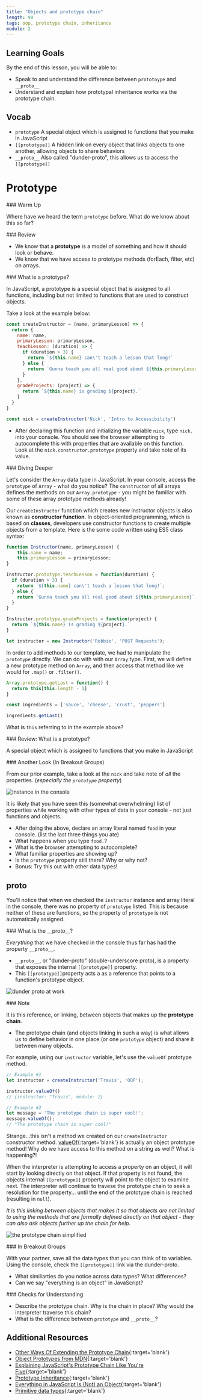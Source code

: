 ```yaml
---
title: "Objects and prototype chain"
length: 90
tags: oop, prototype chain, inheritance
module: 2
---
```


## Learning Goals

By the end of this lesson, you will be able to:

* Speak to and understand the difference between `prototoype` and `__proto__`
* Understand and explain how prototypal inheritance works via the prototype chain.

## Vocab

* `prototype` A special object which is assigned to functions that you make in JavaScript  
* `[[prototype]]` A hidden link on every object that links objects to one another, allowing objects to share behaviors    
* `__proto__` Also called "dunder-proto", this allows us to access the `[[prototype]]` 


# Prototype

<section class="call-to-action">
### Warm Up

Where have we heard the term `prototype` before.  What do we know about this so far?
</section>

<section class="answer">
### Review 

* We know that a **prototype** is a model of something and how it should look or behave.
* We know that we have access to prototype methods (forEach, filter, etc) on arrays. 

</section>

<section class="call-to-action">
### What is a prototype?

In JavaScript, a prototype is a special object that is assigned to all functions, including but not limited to functions that are used to construct objects. 

Take a look at the example below:

```js
const createInstructor = (name, primaryLesson) => {
  return {
    name: name,
    primaryLesson: primaryLesson,
    teachLesson: (duration) => {
      if (duration > 3) {
        return `${this.name} can\'t teach a lesson that long!`
      } else {
        return `Gunna teach you all real good about ${this.primaryLesson}`
      }
    },
    gradeProjects: (project) => {
      return `${this.name} is grading ${project}.`
    } 
  }
}

const nick = createInstructor('Nick', 'Intro to Accessibility')
```

* After declaring this function and initializing the variable `nick`, type `nick.` into your console. You should see the browser attempting to autocomplete this with properties that are available on this function.  Look at the `nick.constructor.prototype` property and take note of its value.
</section>

<section class="answer">
### Diving Deeper  

Let's consider the `Array` data type in JavaScript. In your console, access the `prototype` of `Array` - what do you notice? The `constructor` of all arrays defines the methods on our `Array.prototype` - you might be familiar with some of these array prototype methods already!

<!-- By accessing the `prototype` of our instructor's `constructor` - we can see that it points to an object that has three methods: `constructor`, `teachLesson`, and `gradeProject`.  Our `prototype` is a property on the function that points back to our instructor's `constructor`. -->

Our `createInstructor` function which creates new instructor objects is also known as **constructor function**.  In object-oriented programming, which is based on **classes**, developers use constructor functions to create multiple objects from a template.  Here is the some code written using ES5 class syntax:

```js
function Instructor(name, primaryLesson) {
    this.name = name;
    this.primaryLesson = primaryLesson;
}

Instructor.prototype.teachLesson = function(duration) {
  if (duration > 3) {
    return `${this.name} can\'t teach a lesson that long!`;
  } else {
    return `Gunna teach you all real good about ${this.primaryLesson}`;
  } 
}

Instructor.prototype.gradeProjects = function(project) {
  return `${this.name} is grading ${project}.` 
}

let instructor = new Instructor('Robbie', 'POST Requests');
```

In order to add methods to our template, we had to manipulate the `prototype` directly. We can do with with our `Array` type. First, we will define a new prototype method on `Array`, and then access that method like we would for `.map()` or `.filter()`.

```js
Array.prototype.getLast = function() {
  return this[this.length - 1]
}

const ingredients = ['sauce', 'cheese', 'crust', 'peppers']

ingredients.getLast()
```

What is `this` referring to in the example above?
</section>

<section class="checks-for-understanding">
### Review: What is a prototype?

A special object which is assigned to functions that you make in JavaScript
</section>

<section class="call-to-action">
### Another Look (In Breakout Groups)

From our prior example, take a look at the `nick` and take note of *all* the properties. (*especially the `prototype` property*)

![instance in the console](/assets/images/lessons/oop/instance-2.png)

It is likely that you have seen this (somewhat overwhelming) list of properties while working with other types of data in your console - not just functions and objects.

* After doing the above, declare an array literal named `food` in your console.  (list the last three things you ate)
* What happens when you type `food.`?  
* What is the browser attempting to autocomplete?
* What familiar properties are showing up?  
* Is the `prototype` property still there? Why or why not?
* Bonus: Try this out with other data types! 
</section>

## __proto__

You'll notice that when we checked the `instructor` instance and array literal in the console, there was no property of `prototype` listed. This is because neither of these are functions, so the property of `prototype` is not automatically assigned. 

<section class="answer">
### What is the __proto__?

_Everything_ that we have checked in the console thus far has had the property `__proto__`.

* `__proto__`, or "dunder-proto" (double-underscore proto), is a property that exposes the internal `[[prototype]]` property. 
* This `[[prototype]]`property acts a as a reference that points to a function's prototype object. 
</section>

![dunder proto at work](/assets/images/lessons/oop/prototype-chain-FP.png)

<section class="note">
### Note

It is this reference, or linking, between objects that makes up the **prototype chain**. 
* The prototype chain (and objects linking in such a way) is what allows us to define behavior in one place (or one `prototype` object) and share it between many objects. 

For example, using our `instructor` variable, let's use the `valueOf` prototype method.

```js
// Example #1
let instructor = createInstructor('Travis', 'OOP');

instructor.valueOf()
// {instructor: "Travis", module: 2}

// Example #2
let message = 'The prototype chain is super cool!';
message.valueOf();
// "The prototype chain is super cool!"
```

Strange...this isn't a method we created on our `createInstructor` constructor method.  [valueOf](https://developer.mozilla.org/en-US/docs/Web/JavaScript/Reference/Global_Objects/Object/valueOf){:target='blank'} is actually an object prototype method!  Why do we have access to this method on a string as well? What is happening?!

When the interpreter is attempting to access a property on an object, it will start by looking directly on that object. If that property is not found, the objects internal `[[prototype]]` property will point to the object to examine next. The interpreter will continue to travese the prototype chain to seek a resolution for the property... until the end of the prototype chain is reached (resulting in `null`). 

*It is this linking between objects that makes it so that objects are not limited to using the methods that are formally defined directly on that object - they can also ask objects further up the chain for help.* 

![the prototype chain simplified](/assets/images/lessons/oop/simple-chain-FP.png)
</section>

<section class="call-to-action">
### In Breakout Groups

With your partner, save all the data types that you can think of to variables. Using the console, check the `[[prototype]]` link via the dunder-proto.

- What similiarties do you notice across data types? What differences?
- Can we say "everything is an object" in JavaScript?
</section>

<section class="checks-for-understanding">
### Checks for Understanding

* Describe the prototype chain. Why is the chain in place? Why would the interpreter traverse this chain?
* What is the difference between `prototype` and `__proto__`?
</section>

## Additional Resources
* [Other Ways Of Extending the Prototype Chain](https://developer.mozilla.org/en-US/docs/Web/JavaScript/Inheritance_and_the_prototype_chain#Different_ways_to_create_objects_and_the_resulting_prototype_chain){:target='blank'}
* [Object Prototypes from MDN](https://developer.mozilla.org/en-US/docs/Learn/JavaScript/Objects/Object_prototypes){:target='blank'}
* [Explaining JavaScript's Prototype Chain Like You're Five](https://dev.to/codesmith_staff/explain-javascripts-prototype-chain-like-im-five-51p){:target='blank'}
* [Prototype Inheritance](https://javascript.info/prototype-inheritance){:target='blank'}
* [Everything in JavaScript Is (Not) an Object](https://betterprogramming.pub/everything-in-javascript-is-an-object-except-for-when-it-isnt-305bc65a3410){:target='blank'}
* [Primitive data types](https://developer.mozilla.org/en-US/docs/Glossary/Primitive){:target='blank'}
